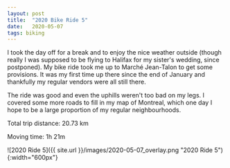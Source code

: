 ```yaml
---
layout: post
title:  "2020 Bike Ride 5"
date:   2020-05-07
tags: biking
---
```


I took the day off for a break and to enjoy the nice weather outside (though really I was supposed to be flying to Halifax for my sister's wedding, since postponed). My bike ride took me up to Marché Jean-Talon to get some provisions. It was my first time up there since the end of January and thankfully my regular vendors were all still there.

The ride was good and even the uphills weren't too bad on my legs. I covered some more roads to fill in my map of Montreal, which one day I hope to be a large proportion of my regular neighbourhoods.

Total trip distance: 20.73 km

Moving time: 1h 21m

![2020 Ride 5]({{ site.url }}/images/2020-05-07_overlay.png "2020 Ride 5"){:width="600px"}